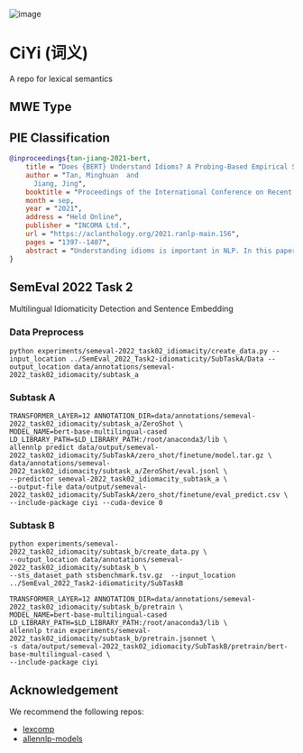 ![image](https://user-images.githubusercontent.com/2136700/161353640-5bb7009d-5d50-4413-a752-f81fdad6a6d0.png)

# CiYi (词义)
A repo for lexical semantics

## MWE Type

## PIE Classification

```bibtex
@inproceedings{tan-jiang-2021-bert,
    title = "Does {BERT} Understand Idioms? A Probing-Based Empirical Study of {BERT} Encodings of Idioms",
    author = "Tan, Minghuan  and
      Jiang, Jing",
    booktitle = "Proceedings of the International Conference on Recent Advances in Natural Language Processing (RANLP 2021)",
    month = sep,
    year = "2021",
    address = "Held Online",
    publisher = "INCOMA Ltd.",
    url = "https://aclanthology.org/2021.ranlp-main.156",
    pages = "1397--1407",
    abstract = "Understanding idioms is important in NLP. In this paper, we study to what extent pre-trained BERT model can encode the meaning of a potentially idiomatic expression (PIE) in a certain context. We make use of a few existing datasets and perform two probing tasks: PIE usage classification and idiom paraphrase identification. Our experiment results suggest that BERT indeed can separate the literal and idiomatic usages of a PIE with high accuracy. It is also able to encode the idiomatic meaning of a PIE to some extent.",
}
```

## SemEval 2022 Task 2
Multilingual Idiomaticity Detection and Sentence Embedding

### Data Preprocess
```shell
python experiments/semeval-2022_task02_idiomacity/create_data.py --input_location ../SemEval_2022_Task2-idiomaticity/SubTaskA/Data --output_location data/annotations/semeval-2022_task02_idiomacity/subtask_a
```

### Subtask A

```shell
TRANSFORMER_LAYER=12 ANNOTATION_DIR=data/annotations/semeval-2022_task02_idiomacity/subtask_a/ZeroShot \
MODEL_NAME=bert-base-multilingual-cased LD_LIBRARY_PATH=$LD_LIBRARY_PATH:/root/anaconda3/lib \
allennlp predict data/output/semeval-2022_task02_idiomacity/SubTaskA/zero_shot/finetune/model.tar.gz \
data/annotations/semeval-2022_task02_idiomacity/subtask_a/ZeroShot/eval.jsonl \
--predictor semeval-2022_task02_idiomacity_subtask_a \
--output-file data/output/semeval-2022_task02_idiomacity/SubTaskA/zero_shot/finetune/eval_predict.csv \
--include-package ciyi --cuda-device 0
```

### Subtask B

```shell
python experiments/semeval-2022_task02_idiomacity/subtask_b/create_data.py \
--output_location data/annotations/semeval-2022_task02_idiomacity/subtask_b \
--sts_dataset_path stsbenchmark.tsv.gz  --input_location ../SemEval_2022_Task2-idiomaticity/SubTaskB
```

```shell
TRANSFORMER_LAYER=12 ANNOTATION_DIR=data/annotations/semeval-2022_task02_idiomacity/subtask_b/pretrain \
MODEL_NAME=bert-base-multilingual-cased LD_LIBRARY_PATH=$LD_LIBRARY_PATH:/root/anaconda3/lib \
allennlp train experiments/semeval-2022_task02_idiomacity/subtask_b/pretrain.jsonnet \
-s data/output/semeval-2022_task02_idiomacity/SubTaskB/pretrain/bert-base-multilingual-cased \
--include-package ciyi
```

## Acknowledgement
We recommend the following repos:
* [lexcomp](https://github.com/vered1986/lexcomp)
* [allennlp-models](https://github.com/allenai/allennlp-models)
